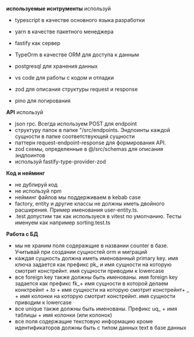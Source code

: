 **используемые иснтрументы**
используй
- typescript в качестве основного языка разработки
- yarn в качестве пакетного менеджера
- fastify как сервер
- TypeOrm в качестве ORM для доступа к данным
- postgresql для хранения данных
- vs code для работы с кодом и отладки
- zod для описания структуры request и response

- pino для логирования

**API**
используй
- json rpc. Всегда используем POST для endpoint
- структуру папок в папке "/src/endpoints. Эндпоинты каждой сущности в папке соответствующей сущности
- паттерн request-endpoint-response для формирования API. 
- zod схемы, определенные в @/src/schemas для описания эндпоинтов
- используй fastify-type-provider-zod

**Код и нейминг**
- не дублируй код
- не используй npm
- нейминг файлов мы поддерживаем в kebab case
- factory, entity и другие классы не должны иметь двойного расширения. Пример именования user-entity.ts.
- .test допустим так как используеся в vitest по умолчанию. Тесты именуем как например sorting.test.ts

**Работа с БД**
- мы не храним поля содеражщие в названии counter в базе. Учитывай при создании сущностей orm и миграций
- каждая сущность должна иметь именованный primary key. имя ключа задается как  префикс pk_ и имя сущности на которую смотрит констрейнт. имя сущности приводим к lowercase
- все foreign key также должны быть именованы. имя foreign key задается как префикс fk_+ имя сущности в которой делаем конктрейнт + _to_ + имя сущности на которую смотрит констрейнт+ _ + имя колонки на которую смотрит констрейнт. имя сущности приводим к lowercase
- все unique также должны быть именованы. Префикс uq_ + имя таблицы + имя колонки (или колонок)
- все поля содержащие текстовую информацию кроме идентификаторов должны быть с типом данных text в базе данных
